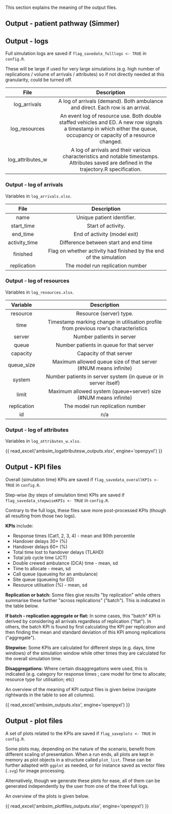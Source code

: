 
This section explains the meaning of the output files.

## Output - patient pathway (Simmer)



## Output - logs

Full simulation logs are saved if `flag_savedata_fulllogs <- TRUE` in `config.R`.

These will be large if used for very large simulations (e.g. high number of replications / volume of arrivals / attributes) so if not directly needed at this granularity, could be turned off.

| File           |   | Description                          |
|:----------------:|:---:|:------------------------------:|
| log_arrivals |   | A log of arrivals (demand). Both ambulance and direct. Each row is an arrival.  |
| log_resources  |   | An event log of resource use. Both double staffed vehicles and ED. A new row signals a timestamp in which either the queue, occupancy or capacity of a resource changed.  |
| log_attributes_w  |   | A log of arrivals and their various characteristics and notable timestamps. Attributes saved are defined in the trajectory.R specification.  |


### Output - log of arrivals

Variables in `log_arrivals.xlsx`.

| File           |   | Description                          |
|:----------------:|:---:|:------------------------------:|
| name |   | Unique patient identifier.  |
| start_time |   | Start of activity.  |
| end_time |   | End of activity (model exit)  |
| activity_time |   | Difference between start and end time  |
| finished |   | Flag on whether activity had finished by the end of the simulation  |
| replication |   | The model run replication number  |


### Output - log of resources

Variables in `log_resources.xlsx`.

| Variable          |   | Description                          |
|:----------------:|:---:|:------------------------------:|
| resource |   | Resource (server) type.  |
| time |   | Timestamp marking change in utilisation profile from previous row's characteristics  |
| server |   | Number patients in server  |
| queue |   | Number patients in queue for that server  |
| capacity |   | Capacity of that server  |
| queue_size |   | Maximum allowed queue size of that server (#NUM means infinite)  |
| system |   | Number patients in server system (in queue or in server itself)  |
| limit |   |  Maximum allowed system (queue+server) size (#NUM means infinite)  |
| replication|   | The model run replication number  |
| id |   | n/a  |

### Output - log of attributes

Variables in `log_attributes_w.xlsx`.

{{ read_excel('ambsim_logattributesw_outputs.xlsx', engine='openpyxl') }}


## Output - KPI files

Overall (simulation time) KPIs are saved if `flag_savedata_overallKPIs <- TRUE` in `config.R`.

Step-wise (by steps of simulation time) KPIs are saved if `flag_savedata_stepwiseKPIs <- TRUE` in `config.R`.

Contrary to the full logs, these files save more post-processed KPIs (though all resulting from those two logs).

**KPIs** include:

- Response times (Cat1, 2, 3, 4) - mean and 90th percentile
- Handover delays 30+ (%)
- Handover delays 60+ (%)
- Total time lost to handover delays (TLAHD)
- Total job cycle time (JCT)
- Double crewed ambulance (DCA) time  - mean, sd
- Time to allocate - mean, sd
- Call queue (queueing for an ambulance)
- Site queue (queueing for ED)
- Resource utilisation (%) - mean, sd

**Replication or batch:** Some files give results "by replication" while others summarise these further "across replications" ("batch"). This is indicated in the table below.

**If batch - replication aggregate or flat:** In some cases, this "batch" KPI is derived by considering all arrivals regardless of replication ("flat"). In others, the batch KPI is found by first calculating the KPI per replication and then finding the mean and standard deviation of this KPI among replications ("aggregate").

**Stepwise:** Some KPIs are calculated for different steps (e.g. days, time windows) of the simulation window while other times they are calculated for the overall simulation time.

**Disaggregations:** Where certain disaggregations were used, this is indicated (e.g. category for response times ; care model for time to allocate; resource type for utilisation; etc)




An overview of the meaning of KPI output files is given below (navigate rightwards in the table to see all columns).

{{ read_excel('ambsim_outputs.xlsx', engine='openpyxl') }}


## Output - plot files

A set of plots related to the KPIs are saved if  `flag_saveplots <- TRUE` in `config.R`.

Some plots may, depending on the nature of the scenario, benefit from different scaling of presentation. When a run ends, all plots are kept in memory as plot objects in a structure called `plot_list`. These can be further adapted with `ggplot` as needed, or for instance saved as vector files (`.svg`) for image processing.

Alternatively, though we generate these plots for ease, all of them can be generated independently by the user from one of the three full logs.

An overview of the plots is given below.

{{ read_excel('ambsim_plotfiles_outputs.xlsx', engine='openpyxl') }}


